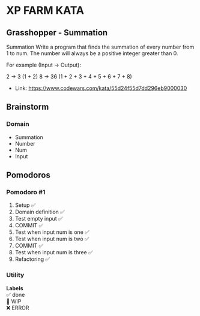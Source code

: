 # XP FARM KATA

## Grasshopper - Summation

Summation
Write a program that finds the summation of every number from 1 to num. The number will always be a positive integer greater than 0.

For example (Input -> Output):

2 -> 3 (1 + 2)
8 -> 36 (1 + 2 + 3 + 4 + 5 + 6 + 7 + 8)

- Link: https://www.codewars.com/kata/55d24f55d7dd296eb9000030

## Brainstorm

### Domain

- Summation
- Number
- Num
- Input

## Pomodoros

### Pomodoro #1

1. Setup ✅
2. Domain definition ✅
3. Test empty input ✅
4. COMMIT ✅
5. Test when input num is one ✅
6. Test when input num is two ✅
7. COMMIT ✅
8. Test when input num is three ✅
9. Refactoring ✅

### Utility

**Labels**  
✅ done  
🚧 WIP  
❌ ERROR
